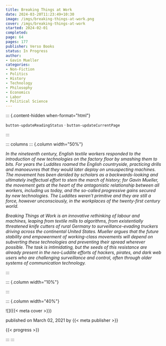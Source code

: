```yaml
---
title: Breaking Things at Work
date: 2024-03-20T11:23:49+10:30
image: /imgs/breaking-things-at-work.png
cover: /imgs/breaking-things-at-work
started: 2024-02-01
completed: 
page: 64
pages: 177
publisher: Verso Books
status: In Progress
author: 
- Gavin Mueller
categories:
- Non-Fiction
- Politics
- History
- Technology
- Philosophy
- Economics
- Labor
- Political Science
---
```


::: {.content-hidden when-format="html"}

`button-updateReadingStatus`  · `button-updateCurrentPage`

:::

::: columns
::: {.column width="50%"}

*In the nineteenth century, English textile workers responded to the introduction of new technologies on the factory floor by smashing them to bits. For years the Luddites roamed the English countryside, practicing drills and manoeuvres that they would later deploy on unsuspecting machines. The movement has been derided by scholars as a backwards-looking and ultimately ineffectual effort to stem the march of history; for Gavin Mueller, the movement gets at the heart of the antagonistic relationship between all workers, including us today, and the so-called progressive gains secured by new technologies. The Luddites weren’t primitive and they are still a force, however unconsciously, in the workplaces of the twenty-first century world.*

*Breaking Things at Work is an innovative rethinking of labour and machines, leaping from textile mills to algorithms, from existentially threatened knife cutters of rural Germany to surveillance-evading truckers driving across the continental United States. Mueller argues that the future stability and empowerment of working-class movements will depend on subverting these technologies and preventing their spread wherever possible. The task is intimidating, but the seeds of this resistance are already present in the neo-Luddite efforts of hackers, pirates, and dark web users who are challenging surveillance and control, often through older systems of communication technology.*

:::

::: {.column width="10%"}
<!-- empty column to create gap -->
:::

::: {.column width="40%"}

![]({{< meta cover >}})

published on March 02, 2021 by {{< meta publisher >}}

{{< progress >}}

:::
:::
